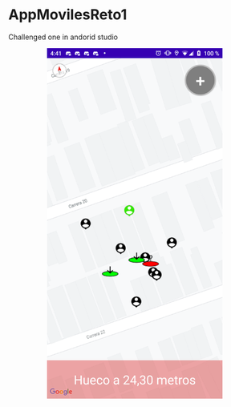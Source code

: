 # AppMovilesReto1
Challenged one in andorid studio


<p align="center"> <img src="https://github.com/TheSams117/AppMovilesReto1/blob/main/imagen.png" width="350"/></p> 
